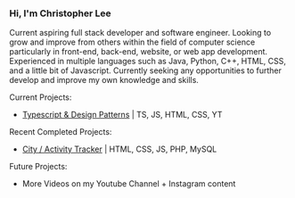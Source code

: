 ### Hi, I'm Christopher Lee

Current aspiring full stack developer and software engineer. Looking to grow and improve from others within the field of computer science particularly in front-end, back-end, website, or web app development. Experienced in multiple languages such as Java, Python, C++, HTML, CSS, and a little bit of Javascript. Currently seeking any opportunities to further develop and improve my own knowledge and skills.

Current Projects:
* [Typescript & Design Patterns](https://github.com/christophermlee2/TypescriptDesignPatterns) | TS, JS, HTML, CSS, YT

Recent Completed Projects:
* [City / Activity Tracker](https://github.com/christophermlee2/cityActivityTracker) | HTML, CSS, JS, PHP, MySQL

Future Projects:
* More Videos on my Youtube Channel + Instagram content

